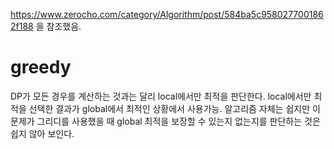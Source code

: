 https://www.zerocho.com/category/Algorithm/post/584ba5c9580277001862f188 을 참조했음.

# greedy
DP가 모든 경우를 계산하는 것과는 달리 local에서만 최적을 판단한다. local에서만 최적을 선택한 결과가 global에서 최적인 상황에서 사용가능. 
알고리즘 자체는 쉽지만 이 문제가 그리디를 사용했을 때 global 최적을 보장할 수 있는지 없는지를 판단하는 것은 쉽지 않아 보인다.
